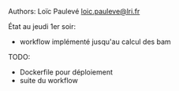 Authors: Loïc Paulevé <loic.pauleve@lri.fr>

État au jeudi 1er soir:
- workflow implémenté jusqu'au calcul des bam

TODO:
- Dockerfile pour déploiement
- suite du workflow
